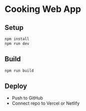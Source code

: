 # Cooking Web App

## Setup

```bash
npm install
npm run dev
```

## Build

```bash
npm run build
```

## Deploy

- Push to GitHub
- Connect repo to Vercel or Netlify